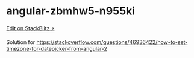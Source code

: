 # angular-zbmhw5-n955ki

[Edit on StackBlitz ⚡️](https://stackblitz.com/edit/angular-zbmhw5-n955ki)

Solution for https://stackoverflow.com/questions/46936422/how-to-set-timezone-for-datepicker-from-angular-2

